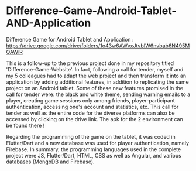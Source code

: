 # Difference-Game-Android-Tablet-AND-Application
Difference Game for Android Tablet and Application : https://drive.google.com/drive/folders/1o43w6AWvxJtvbIW6nvbab6N495MQAWlR 

This is a follow-up to the previous project done in my repository titled 'Difference-Game-Website'. In fact, following a call for tender, myself and my 5 colleagues had to adapt the web project and then transform it into an application by adding additional features, in addition to replicating the same project on an Android tablet. Some of these new features promised in the call for tender were: the black and white theme, sending warning emails to a player, creating game sessions only among friends, player-participant authentication, accessing one's account and statistics, etc. This call for tender as well as the entire code for the diverse platforms can also be accessed by clicking on the drive link. The apk for the 2 environment can be found there !

Regarding the programming of the game on the tablet, it was coded in Flutter/Dart and a new database was used for player authentication, namely Firebase. In summary, the programming languages used in the complete project were JS, Flutter/Dart, HTML, CSS as well as Angular, and various databases (MongoDB and Firebase).




